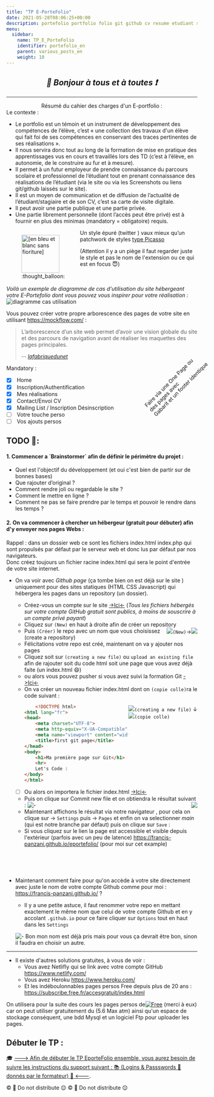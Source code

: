 ```yaml
---
title: "TP E-PorteFolio"
date: 2021-05-28T08:06:25+00:00
description: portefolio portfolio folio git github cv resume etudiant student
menu:
  sidebar:
    name: TP_E_PorteFolio
    identifier: portefolio_en
    parent: various_posts_en
    weight: 10
---
```

*<center>:loudspeaker: Bonjour à tous et à toutes :heavy_exclamation_mark:</center>*
-
---
<center>  Résumé du cahier des charges d'un E-portfolio : </center>
<i class="fas fa-portrait"></i>
Le contexte :

- Le portfolio est un témoin et un instrument de développement des compétences de l’élève, c’est « une collection des travaux d'un élève qui fait foi de ses compétences en conservant des traces pertinentes de ses réalisations ».
- Il nous servira donc tout au long de la formation de mise en pratique des apprentissages vus en cours et travaillés lors des TD (c’est à l’élève, en autonomie, de le construire au fur et à mesure).
- Il permet à un futur employeur de prendre connaissance du parcours scolaire et professionnel de l’étudiant tout en prenant connaissance des réalisations de l’étudiant (via le site ou via les Screenshots ou liens git/github laissés sur le site).
- Il est un moyen de communication et de diffusion de l’actualité de l’étudiant/stagiaire et de son CV, c’est sa carte de visite digitale.
- Il peut avoir une partie publique et une partie privée.
- Une partie librement personnelle (dont l’accès peut être privé) est à fournir en plus des minimas (mandatory = obligatoire) requis.
<figure style="float:left"><img  src="https://pikaso.me/assets/images/browser-extension.png" alt="[en bleu et blanc sans fioriture]" width="100" title="faites clair avec peu de couleur et d'animations, des formes arrondies et non aggressives"/> <figcaption> :thought_balloon: </figcaption></figure>
Un style épuré (twitter <i class="fab fa-twitter"></i>) vaux mieux qu’un patchwork de styles <a href="https://www.google.com/url?sa=i&url=https%3A%2F%2Fwww.pinterest.fr%2Fpin%2F501447739752585137%2F&psig=AOvVaw2n7E38gqU4wbs-chu5N19y&ust=1622285607252000&source=images&cd=vfe&ved=0CAIQjRxqFwoTCOCCp5ab7PACFQAAAAAdAAAAABAD" title="mais si vous devenez célèbres n'hesitez pas">type Picasso</a>  

(Attention il y a un piège il faut regarder juste le style et pas le nom de l'extension ou ce qui est en focus :innocent:)  
<br/><br/>


_Voilà un exemple de diagramme de cas d'utilisation du site hébergeant votre E-Portefolio dont vous pouvez vous inspirer pour votre réalisation :_
![diagramme cas utilisation](portefolio1.png)

Vous pouvez créer votre propre arborescence des pages de votre site en utilisant https://mockflow.com/ : 
> L’arborescence d’un site web permet d’avoir une vision globale du site et des parcours de navigation avant de réaliser les maquettes des pages principales.
>
> -- <cite>[lafabriquedunet](https://www.lafabriquedunet.fr/conseils/conception-site-web/arborescence-site-web/)</cite>
<div style="position:relative;">
<span  style="position:relative;">

Mandatory :
- [x] <i class="fas fa-home"></i> Home
- [x] <i class="fas fa-sign-in-alt"></i> Inscription/Authentification
- [x] <i class="fab fa-creative-commons-by"></i> <i class="fab fa-creative-commons"></i> Mes réalisations
- [x] <i class="fas fa-address-card"></i> Contact/Envoi CV
- [x] <i class="fas fa-envelope"></i> Mailing List / Inscription   Désinscription
- [ ] <i class="fas fa-project-diagram" style="color:blue;"></i> Votre touche perso
- [ ]   <i class="fas fa-project-diagram" style="transform: rotate(-90deg); color:red;"></i> Vos ajouts persos
 </span>
<p class="d-sm-block alert alert-warning text-center" role="alert" style="position:absolute; top:10px; left:350px; width:200px; transform: rotate(-45deg);">
Faire via une One Page ou des pages avec<br/> Gabarit et un footer identique 
<p>
</div>

## TODO  :roller_coaster::
<h4> 1. Commencer a `Brainstormer` afin de définir le périmètre du projet :</h4>

 - Quel est l'objectif du développement (et oui c'est bien de partir sur de bonnes bases)
 - Que rajouter d’original ?
 - Comment rendre joli ou regardable le site ?
 - Comment le mettre en ligne ? 
 - Comment ne pas se faire prendre par le temps et pouvoir le rendre dans les temps ?

<h4>2. On va commencer à chercher un hébergeur (gratuit pour débuter) afin d'y envoyer nos pages Webs : </h4>
<p class="d-sm-block alert alert-primary text-center" role="alert">Rappel : dans un dossier web ce sont les fichiers index.html index.php qui sont propulsés par défaut par le serveur web et donc lus par défaut par nos navigateurs. <br/>Donc créez toujours un fichier racine index.html qui sera le point d'entrée de votre site internet.</p>

 - On va voir avec <i class="fab fa-github"></i> *Github page* (ça tombe bien on est déjà sur le site ) uniquement pour des sites statiques (<i class="fab fa-html5"></i>HTML <i class="fab fa-css3-alt"></i>CSS <i class="fab fa-js-square"></i>Javascript) qui hébergera les pages dans un repository (un dossier).
 
    - Créez-vous un compte sur le site [->Ici<-](https://github.com/) (<cite>Tous les fichiers hébergés sur votre compte GitHub gratuit sont publics, à moins de souscrire à un compte privé payant</cite>)
    - Cliquez sur `(New)` en haut à droite afin de créer un repository <span style="float:right"> <img src="new.png">`(New)`-><img src="create.png"></span>
    - Puis `(Créer)` le repo avec un nom que vous choisissez (create a repository)
    - Félicitations votre repo est créé, maintenant on va y ajouter nos pages
    - Cliquez soit sur `(creating a new file)` ou `upload an existing file` afin de rajouter soit du code html soit une page que vous avez déjà faite (un index.html :smile:)
    - ou alors vous pouvez pusher si vous avez suivi la formation Git [->Ici<-](/posts/formations/formation_git/)
    - On va créer un nouveau fichier index.html dont on `(copie colle)`ra le code suivant : <span style="float:right"><br/><br/>  <img src="createnew.png">`(creating a new file)` &darr;<br/> <img src="copcolle.png">`(copie colle)` </span>
      ```html 
          <!DOCTYPE html>
      <html lang="fr">
      <head>
          <meta charset="UTF-8">
          <meta http-equiv="X-UA-Compatible" content="IE=edge">
          <meta name="viewport" content="width=device-width, initial-scale=1.0">
          <title>first git page</title>
      </head>
      <body>
          <h1>Ma première page sur Git</h1>
          <hr>
          Let's Code : 
      </body>
      </html>
      ```
    - [ ] Ou alors on importera le fichier index.html [->Ici<-](index.html) 
    - Puis on clique sur Commit new file et on obtiendra le résultat suivant : 
    ![-](indexcree.png)
    <span style="float:right"><img src="gitpage.png"><br/></span>
    - Maintenant affichons le résultat via notre navigateur , pour cela on clique sur &rarr;<i class="fas fa-cog"></i> `Settings` puis &rarr; `Pages` et enfin on va selectionner *main* (qui est notre branche par défaut) puis on clique sur `Save` : 
    - Si vous cliquez sur le lien la page est accessible et visible depuis l'extérieur (parfois avec un peu de latence) https://francis-panzani.github.io/eportefolio/ (pour moi sur cet example)
  
  <br/><br/><br/>
  - Maintenant comment faire pour qu'on accède à votre site directement avec juste le nom de votre compte <i class="fab fa-github"></i> Github comme pour moi : https://francis-panzani.github.io/ ?
    - Il y a une petite astuce, il faut renommer votre repo en mettant exactement le même nom que celui de votre compte<i class="fab fa-github"></i> Github et en y accolant `.github.io`  pour ce faire cliquer sur `Options` tout en haut dans les <i class="fas fa-cog"></i> `Settings`  

    ![-](renommecomptegit.png) Bon mon nom est déjà pris mais pour vous ça devrait être bon, sinon il faudra en choisir un autre.
  <hr/>

- Il existe d'autres solutions gratuites, à vous de voir : 
  - Vous avez Netlifly qui se link avec votre compte GitHub https://www.netlify.com/ 
  - Vous avez Heroku https://www.heroku.com/ 
  - Et les indéboulonnables pages persos Free depuis plus de 20 ans : https://subscribe.free.fr/accesgratuit/index.html

<p class="d-sm-block alert alert-primary text-center" role="alert"> On utilisera pour la suite des cours les pages persos de<a href="https://subscribe.free.fr/accesgratuit/index.html"><img src="Free_logo.svg.png" alt="Free"></a> (merci à eux) car on peut utiliser gratuitement du <i class="fab fa-php fa-2x" style="color:blue; vertical-align: middle;"></i> (5.6 Max atm) ainsi qu'un espace de stockage conséquent, une bdd Mysql et un logiciel Ftp pour uploader les pages.</p>

## Débuter le TP : 
:mortar_board: [---> Afin de débuter le TP EporteFolio ensemble, vous aurez besoin de suivre les instructions du support suivant :  :books: (Logins  & Passswords :closed_lock_with_key: donnés par le formateur) :pill: <---](http://franpan.free.fr/formation/_portefolio007).

:copyright: :no_entry_sign: Do not distribute    :relieved:
 :copyright: :no_entry_sign: Do not distribute    :relieved: 